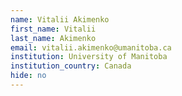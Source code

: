 ```yaml
---
name: Vitalii Akimenko
first_name: Vitalii
last_name: Akimenko
email: vitalii.akimenko@umanitoba.ca
institution: University of Manitoba
institution_country: Canada
hide: no
---
```


